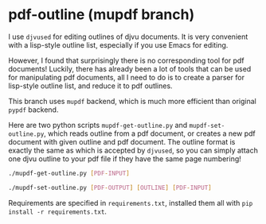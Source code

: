 # pdf-outline (mupdf branch)

I use `djvused` for editing outlines of djvu documents. It is very convenient with a lisp-style outline list, especially if you use Emacs for editing.

However, I found that surprisingly there is no corresponding tool for pdf documents! Luckily, there has already been a lot of tools that can be used for manipulating pdf documents, all I need to do is to create a parser for lisp-style outline list, and reduce it to pdf outlines.

This branch uses `mupdf` backend, which is much more efficient than original `pypdf` backend.

Here are two python scripts `mupdf-get-outline.py` and `mupdf-set-outline.py`, which reads outline from a pdf document, or creates a new pdf document with given outline and pdf document. The outline format is exactly the same as which is accepted by `djvused`, so you can simply attach one djvu outline to your pdf file if they have the same page numbering!

```sh
./mupdf-get-outline.py [PDF-INPUT]

./mupdf-set-outline.py [PDF-OUTPUT] [OUTLINE] [PDF-INPUT]

```

Requirements are specified in `requirements.txt`, installed them all with `pip install -r requirements.txt`.
